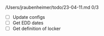 /Users/jraubenheimer/todo/23-04-11.md
0/3
- [ ] Update configs
- [ ] Get EDD dates
- [ ] Get definition of locker
